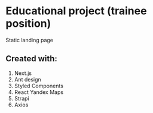 # Educational project (trainee position)

Static landing page

## Created with:
1. Next.js
2. Ant design
3. Styled Components
4. React Yandex Maps
5. Strapi
6. Axios
